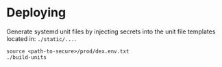 # Deploying

Generate systemd unit files by injecting secrets into the unit file templates located in: `./static/...`.

```
source <path-to-secure>/prod/dex.env.txt
./build-units
```

